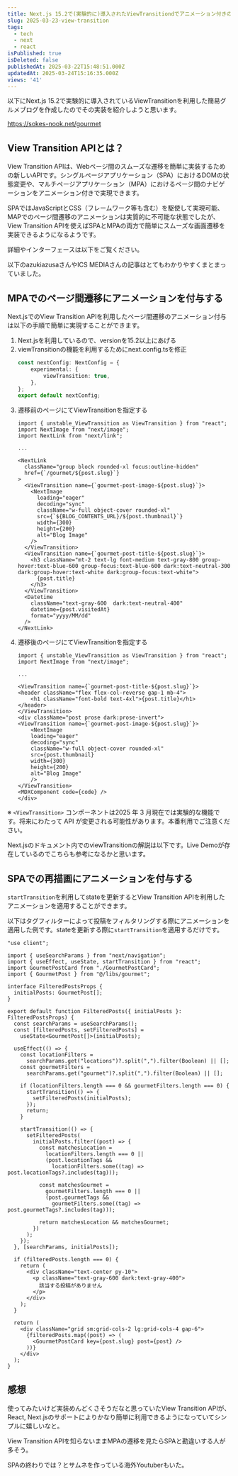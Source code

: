 ```yaml
---
title: Next.js 15.2で(実験的に)導入されたViewTransitiondでアニメーション付きのグルメブログを作成してみた
slug: 2025-03-23-view-transition
tags:
  - tech
  - next
  - react
isPublished: true
isDeleted: false
publishedAt: 2025-03-22T15:48:51.000Z
updatedAt: 2025-03-24T15:16:35.000Z
views: '41'
---
```


以下にNext.js 15.2で実験的に導入されているViewTransitionを利用した簡易グルメブログを作成したのでその実装を紹介しようと思います。

https://sokes-nook.net/gourmet


## View Transition APIとは？
View Transition APIは、Webページ間のスムーズな遷移を簡単に実装するための新しいAPIです。シングルページアプリケーション（SPA）におけるDOMの状態変更や、マルチページアプリケーション（MPA）におけるページ間のナビゲーションをアニメーション付きで実現できます。

SPAではJavaScriptとCSS（フレームワーク等も含む）を駆使して実現可能、MAPでのページ間遷移のアニメーションは実質的に不可能な状態でしたが、View Transition APIを使えばSPAとMPAの両方で簡単にスムーズな画面遷移を実装できるようになるようです。

詳細やインターフェースは以下をご覧ください。
<Bookmark href="https://developer.mozilla.org/en-US/docs/Web/API/View_Transition_API" />

以下のazukiazusaさんやICS MEDIAさんの記事はとてもわかりやすくまとまっていました。
<Bookmark href="https://azukiazusa.dev/blog/declarative-page-transition-animation-with-react-viewtransition-component/" />

<Bookmark href="https://ics.media/entry/230510/" />

## MPAでのページ間遷移にアニメーションを付与する
Next.jsでのView Transition APIを利用したページ間遷移のアニメーション付与は以下の手順で簡単に実現することができます。
1. Next.jsを利用しているので、versionを15.2以上にあげる
2. viewTransitionの機能を利用するためにnext.config.tsを修正
    ```ts:next.config.ts
    const nextConfig: NextConfig = {
        experimental: {
            viewTransition: true,
        },
    };
    export default nextConfig;
    ```
3. 遷移前のページにてViewTransitionを指定する
    ```tsx:app/gourmet/page.tsx
    import { unstable_ViewTransition as ViewTransition } from "react";
    import NextImage from "next/image";
    import NextLink from "next/link";
    
    ...

    <NextLink
      className="group block rounded-xl focus:outline-hidden"
      href={`/gourmet/${post.slug}`}
    >
      <ViewTransition name={`gourmet-post-image-${post.slug}`}>
        <NextImage
          loading="eager"
          decoding="sync"
          className="w-full object-cover rounded-xl"
          src={`${BLOG_CONTENTS_URL}/${post.thumbnail}`}
          width={300}
          height={200}
          alt="Blog Image"
        />
      </ViewTransition>
      <ViewTransition name={`gourmet-post-title-${post.slug}`}>
        <h3 className="mt-2 text-lg font-medium text-gray-800 group-hover:text-blue-600 group-focus:text-blue-600 dark:text-neutral-300 dark:group-hover:text-white dark:group-focus:text-white">
          {post.title}
        </h3>
      </ViewTransition>
      <Datetime
        className="text-gray-600  dark:text-neutral-400"
        datetime={post.visitedAt}
        format="yyyy/MM/dd"
      />
    </NextLink>
    ```
4. 遷移後のページにてViewTransitionを指定する
    ```tsx:app/gourmet/[slug]/page.tsx
    import { unstable_ViewTransition as ViewTransition } from "react";
    import NextImage from "next/image";
    
    ...

    <ViewTransition name={`gourmet-post-title-${post.slug}`}>
    <header className="flex flex-col-reverse gap-1 mb-4">
        <h1 className="font-bold text-4xl">{post.title}</h1>
    </header>
    </ViewTransition>
    <div className="post prose dark:prose-invert">
    <ViewTransition name={`gourmet-post-image-${post.slug}`}>
        <NextImage
        loading="eager"
        decoding="sync"
        className="w-full object-cover rounded-xl"
        src={post.thumbnail}
        width={300}
        height={200}
        alt="Blog Image"
        />
    </ViewTransition>
    <MDXComponent code={code} />
    </div>
    ```

※ `<ViewTransition>` コンポーネントは2025 年 3 月現在では実験的な機能です。将来にわたって API が変更される可能性があります。本番利用でご注意ください。

Next.jsのドキュメント内でのviewTransitionの解説は以下です。Live Demoが存在しているのでこちらも参考になるかと思います。
<Bookmark href="https://nextjs.org/docs/app/api-reference/config/next-config-js/viewTransition" />

## SPAでの再描画にアニメーションを付与する
`startTransition`を利用してstateを更新するとView Transition APIを利用したアニメーションを適用することができます。

以下はタグフィルターによって投稿をフィルタリングする際にアニメーションを適用した例です。stateを更新する際に`startTransition`を適用するだけです。

```tsx:FilteredPosts.tsx
"use client";

import { useSearchParams } from "next/navigation";
import { useEffect, useState, startTransition } from "react";
import GourmetPostCard from "./GourmetPostCard";
import { GourmetPost } from "@/libs/gourmet";

interface FilteredPostsProps {
  initialPosts: GourmetPost[];
}

export default function FilteredPosts({ initialPosts }: FilteredPostsProps) {
  const searchParams = useSearchParams();
  const [filteredPosts, setFilteredPosts] =
    useState<GourmetPost[]>(initialPosts);

  useEffect(() => {
    const locationFilters =
      searchParams.get("locations")?.split(",").filter(Boolean) || [];
    const gourmetFilters =
      searchParams.get("gourmet")?.split(",").filter(Boolean) || [];

    if (locationFilters.length === 0 && gourmetFilters.length === 0) {
      startTransition(() => {
        setFilteredPosts(initialPosts);
      });
      return;
    }

    startTransition(() => {
      setFilteredPosts(
        initialPosts.filter((post) => {
          const matchesLocation =
            locationFilters.length === 0 ||
            (post.locationTags &&
              locationFilters.some((tag) => post.locationTags?.includes(tag)));

          const matchesGourmet =
            gourmetFilters.length === 0 ||
            (post.gourmetTags &&
              gourmetFilters.some((tag) => post.gourmetTags?.includes(tag)));

          return matchesLocation && matchesGourmet;
        })
      );
    });
  }, [searchParams, initialPosts]);

  if (filteredPosts.length === 0) {
    return (
      <div className="text-center py-10">
        <p className="text-gray-600 dark:text-gray-400">
          該当する投稿がありません
        </p>
      </div>
    );
  }

  return (
    <div className="grid sm:grid-cols-2 lg:grid-cols-4 gap-6">
      {filteredPosts.map((post) => (
        <GourmetPostCard key={post.slug} post={post} />
      ))}
    </div>
  );
}
```


## 感想
使ってみたいけど実装めんどくさそうだなと思っていたView Transition APIが、React, Next.jsのサポートによりかなり簡単に利用できるようになっていてシンプルに嬉しいなと。

View Transition APIを知らないままMPAの遷移を見たらSPAと勘違いする人が多そう。

SPAの終わりでは？とサムネを作っている海外Youtuberもいた。

<YouTubeEmbed url="https://www.youtube.com/watch?v=zFWd9tON4js" />  
